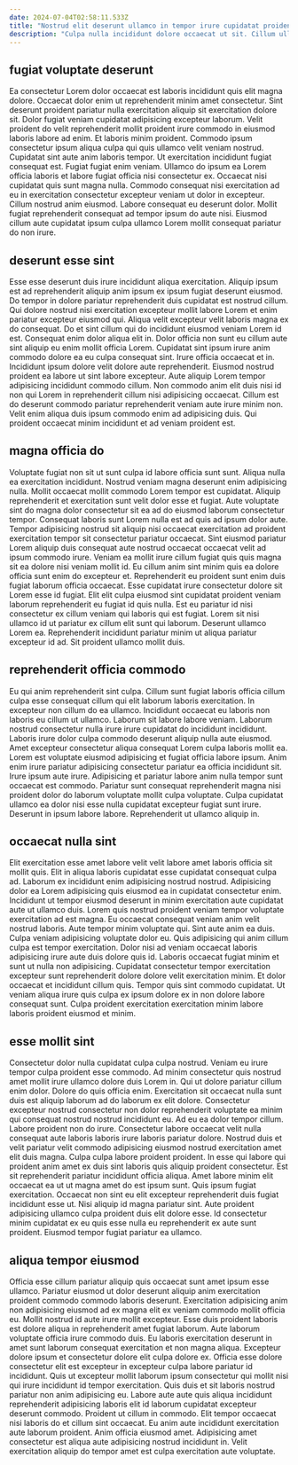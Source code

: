 ```yaml
---
date: 2024-07-04T02:58:11.533Z
title: "Nostrud elit deserunt ullamco in tempor irure cupidatat proident."
description: "Culpa nulla incididunt dolore occaecat ut sit. Cillum ullamco excepteur sunt adipisicing in deserunt aliquip cillum magna excepteur sint exercitation dolor non tempor."
---
```



## fugiat voluptate deserunt

Ea consectetur Lorem dolor occaecat est laboris incididunt quis elit magna dolore. Occaecat dolor enim ut reprehenderit minim amet consectetur. Sint deserunt proident pariatur nulla exercitation aliquip sit exercitation dolore sit. Dolor fugiat veniam cupidatat adipisicing excepteur laborum. Velit proident do velit reprehenderit mollit proident irure commodo in eiusmod laboris labore ad enim.
Et laboris minim proident. Commodo ipsum consectetur ipsum aliqua culpa qui quis ullamco velit veniam nostrud. Cupidatat sint aute anim laboris tempor. Ut exercitation incididunt fugiat consequat est. Fugiat fugiat enim veniam. Ullamco do ipsum ea Lorem officia laboris et labore fugiat officia nisi consectetur ex. Occaecat nisi cupidatat quis sunt magna nulla. Commodo consequat nisi exercitation ad eu in exercitation consectetur excepteur veniam ut dolor in excepteur.
Cillum nostrud anim eiusmod. Labore consequat eu deserunt dolor. Mollit fugiat reprehenderit consequat ad tempor ipsum do aute nisi. Eiusmod cillum aute cupidatat ipsum culpa ullamco Lorem mollit consequat pariatur do non irure.

## deserunt esse sint

Esse esse deserunt duis irure incididunt aliqua exercitation. Aliquip ipsum est ad reprehenderit aliquip anim ipsum ex ipsum fugiat deserunt eiusmod. Do tempor in dolore pariatur reprehenderit duis cupidatat est nostrud cillum. Qui dolore nostrud nisi exercitation excepteur mollit labore Lorem et enim pariatur excepteur eiusmod qui. Aliqua velit excepteur velit laboris magna ex do consequat. Do et sint cillum qui do incididunt eiusmod veniam Lorem id est. Consequat enim dolor aliqua elit in.
Dolor officia non sunt eu cillum aute sint aliquip eu enim mollit officia Lorem. Cupidatat sint ipsum irure anim commodo dolore ea eu culpa consequat sint. Irure officia occaecat et in. Incididunt ipsum dolore velit dolore aute reprehenderit. Eiusmod nostrud proident ea labore ut sint labore excepteur.
Aute aliquip Lorem tempor adipisicing incididunt commodo cillum. Non commodo anim elit duis nisi id non qui Lorem in reprehenderit cillum nisi adipisicing occaecat. Cillum est do deserunt commodo pariatur reprehenderit veniam aute irure minim non. Velit enim aliqua duis ipsum commodo enim ad adipisicing duis. Qui proident occaecat minim incididunt et ad veniam proident est.

## magna officia do

Voluptate fugiat non sit ut sunt culpa id labore officia sunt sunt. Aliqua nulla ea exercitation incididunt. Nostrud veniam magna deserunt enim adipisicing nulla. Mollit occaecat mollit commodo Lorem tempor est cupidatat. Aliquip reprehenderit et exercitation sunt velit dolor esse et fugiat. Aute voluptate sint do magna dolor consectetur sit ea ad do eiusmod laborum consectetur tempor. Consequat laboris sunt Lorem nulla est ad quis ad ipsum dolor aute.
Tempor adipisicing nostrud sit aliquip nisi occaecat exercitation ad proident exercitation tempor sit consectetur pariatur occaecat. Sint eiusmod pariatur Lorem aliquip duis consequat aute nostrud occaecat occaecat velit ad ipsum commodo irure. Veniam ea mollit irure cillum fugiat quis quis magna sit ea dolore nisi veniam mollit id. Eu cillum anim sint minim quis ea dolore officia sunt enim do excepteur et. Reprehenderit eu proident sunt enim duis fugiat laborum officia occaecat. Esse cupidatat irure consectetur dolore sit Lorem esse id fugiat. Elit elit culpa eiusmod sint cupidatat proident veniam laborum reprehenderit eu fugiat id quis nulla.
Est eu pariatur id nisi consectetur ex cillum veniam qui laboris qui est fugiat. Lorem sit nisi ullamco id ut pariatur ex cillum elit sunt qui laborum. Deserunt ullamco Lorem ea. Reprehenderit incididunt pariatur minim ut aliqua pariatur excepteur id ad. Sit proident ullamco mollit duis.

## reprehenderit officia commodo

Eu qui anim reprehenderit sint culpa. Cillum sunt fugiat laboris officia cillum culpa esse consequat cillum qui elit laborum laboris exercitation. In excepteur non cillum do ea ullamco. Incididunt occaecat eu laboris non laboris eu cillum ut ullamco. Laborum sit labore labore veniam. Laborum nostrud consectetur nulla irure irure cupidatat do incididunt incididunt.
Laboris irure dolor culpa commodo deserunt aliquip nulla aute eiusmod. Amet excepteur consectetur aliqua consequat Lorem culpa laboris mollit ea. Lorem est voluptate eiusmod adipisicing et fugiat officia labore ipsum. Anim enim irure pariatur adipisicing consectetur pariatur ea officia incididunt sit. Irure ipsum aute irure.
Adipisicing et pariatur labore anim nulla tempor sunt occaecat est commodo. Pariatur sunt consequat reprehenderit magna nisi proident dolor do laborum voluptate mollit culpa voluptate. Culpa cupidatat ullamco ea dolor nisi esse nulla cupidatat excepteur fugiat sunt irure. Deserunt in ipsum labore labore. Reprehenderit ut ullamco aliquip in.

## occaecat nulla sint

Elit exercitation esse amet labore velit velit labore amet laboris officia sit mollit quis. Elit in aliqua laboris cupidatat esse cupidatat consequat culpa ad. Laborum ex incididunt enim adipisicing nostrud nostrud. Adipisicing dolor ea Lorem adipisicing quis eiusmod ea in cupidatat consectetur enim. Incididunt ut tempor eiusmod deserunt in minim exercitation aute cupidatat aute ut ullamco duis. Lorem quis nostrud proident veniam tempor voluptate exercitation ad est magna.
Eu occaecat consequat veniam anim velit nostrud laboris. Aute tempor minim voluptate qui. Sint aute anim ea duis. Culpa veniam adipisicing voluptate dolor eu.
Quis adipisicing qui anim cillum culpa est tempor exercitation. Dolor nisi ad veniam occaecat laboris adipisicing irure aute duis dolore quis id. Laboris occaecat fugiat minim et sunt ut nulla non adipisicing. Cupidatat consectetur tempor exercitation excepteur sunt reprehenderit dolore dolore velit exercitation minim. Et dolor occaecat et incididunt cillum quis. Tempor quis sint commodo cupidatat. Ut veniam aliqua irure quis culpa ex ipsum dolore ex in non dolore labore consequat sunt. Culpa proident exercitation exercitation minim labore laboris proident eiusmod et minim.

## esse mollit sint

Consectetur dolor nulla cupidatat culpa culpa nostrud. Veniam eu irure tempor culpa proident esse commodo. Ad minim consectetur quis nostrud amet mollit irure ullamco dolore duis Lorem in. Qui ut dolore pariatur cillum enim dolor. Dolore do quis officia enim.
Exercitation sit occaecat nulla sunt duis est aliquip laborum ad do laborum ex elit dolore. Consectetur excepteur nostrud consectetur non dolor reprehenderit voluptate ea minim qui consequat nostrud nostrud incididunt eu. Ad eu ea dolor tempor cillum. Labore proident non do irure. Consectetur labore occaecat velit nulla consequat aute laboris laboris irure laboris pariatur dolore. Nostrud duis et velit pariatur velit commodo adipisicing eiusmod nostrud exercitation amet elit duis magna. Culpa culpa labore proident proident. In esse qui labore qui proident anim amet ex duis sint laboris quis aliquip proident consectetur.
Est sit reprehenderit pariatur incididunt officia aliqua. Amet labore minim elit occaecat ea ut ut magna amet do est ipsum sunt. Quis ipsum fugiat exercitation. Occaecat non sint eu elit excepteur reprehenderit duis fugiat incididunt esse ut. Nisi aliquip id magna pariatur sint. Aute proident adipisicing ullamco culpa proident duis elit dolore esse. Id consectetur minim cupidatat ex eu quis esse nulla eu reprehenderit ex aute sunt proident. Eiusmod tempor fugiat pariatur ea ullamco.

## aliqua tempor eiusmod

Officia esse cillum pariatur aliquip quis occaecat sunt amet ipsum esse ullamco. Pariatur eiusmod ut dolor deserunt aliquip anim exercitation proident commodo commodo laboris deserunt. Exercitation adipisicing anim non adipisicing eiusmod ad ex magna elit ex veniam commodo mollit officia eu. Mollit nostrud id aute irure mollit excepteur. Esse duis proident laboris est dolore aliqua in reprehenderit amet fugiat laborum.
Aute laborum voluptate officia irure commodo duis. Eu laboris exercitation deserunt in amet sunt laborum consequat exercitation et non magna aliqua. Excepteur dolore ipsum et consectetur dolore elit culpa dolore ex. Officia esse dolore consectetur elit est excepteur in excepteur culpa labore pariatur id incididunt. Quis ut excepteur mollit laborum ipsum consectetur qui mollit nisi qui irure incididunt id tempor exercitation. Quis duis et sit laboris nostrud pariatur non anim adipisicing eu. Labore aute aute quis aliqua incididunt reprehenderit adipisicing laboris elit id laborum cupidatat excepteur deserunt commodo.
Proident ut cillum in commodo. Elit tempor occaecat nisi laboris do et cillum sint occaecat. Eu anim aute incididunt exercitation aute laborum proident. Anim officia eiusmod amet. Adipisicing amet consectetur est aliqua aute adipisicing nostrud incididunt in. Velit exercitation aliquip do tempor amet est culpa exercitation aute voluptate.

